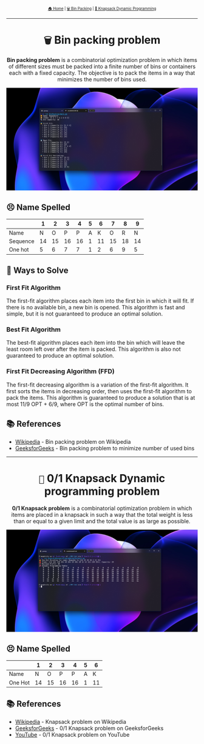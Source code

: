 <div align="center">
    <sub>
        <sup>
            <a href="README.md">🏠 Home</a> | <a href="BinPacking">🗑️ Bin Packing</a> | <a href="KnapsackDynamicProgramming">🎒 Knapsack Dynamic Programming</a>
        </sup>
    </sub>
</div>

---

<div align="center">
    <h1><code>🗑️</code> Bin packing problem</h1>
    <p>
        <strong>Bin packing problem</strong> is a combinatorial optimization problem in which items of different sizes must be packed into a finite number of bins or containers each with a fixed capacity. The objective is to pack the items in a way that minimizes the number of bins used.
    </p>
    <p>
        <img src="./BinPacking/preview.png" alt="Bin packing problem" />
    </p>
</div>

## 😣 Name Spelled

|          | 1   | 2   | 3   | 4   | 5   | 6   | 7   | 8   | 9   |
| -------- | --- | --- | --- | --- | --- | --- | --- | --- | --- |
| Name     | N   | O   | P   | P   | A   | K   | O   | R   | N   |
| Sequence | 14  | 15  | 16  | 16  | 1   | 11  | 15  | 18  | 14  |
| One hot  | 5   | 6   | 7   | 7   | 1   | 2   | 6   | 9   | 5   |

## 📝 Ways to Solve

### First Fit Algorithm

The first-fit algorithm places each item into the first bin in which it will fit. If there is no available bin, a new bin is opened. This algorithm is fast and simple, but it is not guaranteed to produce an optimal solution.

### Best Fit Algorithm

The best-fit algorithm places each item into the bin which will leave the least room left over after the item is packed. This algorithm is also not guaranteed to produce an optimal solution.

### First Fit Decreasing Algorithm (FFD)

The first-fit decreasing algorithm is a variation of the first-fit algorithm. It first sorts the items in decreasing order, then uses the first-fit algorithm to pack the items. This algorithm is guaranteed to produce a solution that is at most 11/9 OPT + 6/9, where OPT is the optimal number of bins.

## 📚 References

- [Wikipedia](https://en.wikipedia.org/wiki/Bin_packing_problem) - Bin packing problem on Wikipedia
- [GeeksforGeeks](https://www.geeksforgeeks.org/bin-packing-problem-minimize-number-of-used-bins/) - Bin packing problem to minimize number of used bins

---

<div align="center">
    <h1><code>🎒</code> 0/1 Knapsack Dynamic programming problem</h1>
    <p>
        <strong>0/1 Knapsack problem</strong> is a combinatorial optimization problem in which items are placed in a knapsack in such a way that the total weight is less than or equal to a given limit and the total value is as large as possible.
    </p>
    <p>
        <img src="./KnapsackDynamicProgramming/preview.png" alt="0/1 Knapsack problem" />
    </p>
</div>

## 😣 Name Spelled

|         | 1   | 2   | 3   | 4   | 5   | 6   |
| ------- | --- | --- | --- | --- | --- | --- |
| Name    | N   | O   | P   | P   | A   | K   |
| One Hot | 14  | 15  | 16  | 16  | 1   | 11  |

## 📚 References

- [Wikipedia](https://en.wikipedia.org/wiki/Knapsack_problem) - Knapsack problem on Wikipedia
- [GeeksforGeeks](https://www.geeksforgeeks.org/0-1-knapsack-problem-dp-10/) - 0/1 Knapsack problem on GeeksforGeeks
- [YouTube](https://www.youtube.com/watch?v=8LusJS5-AGo) - 0/1 Knapsack problem on YouTube
